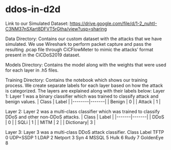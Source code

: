 # ddos-in-d2d

Link to our Simulated Dataset:
https://drive.google.com/file/d/1-2_nuhtI-C3NM37nSXart8DFVT5rGtha/view?usp=sharing

Data Directory:
Contains our custom dataset with the attacks that we have simulated. We use Wireshark to perform packet capture and pass the resulting .pcap file through CiCFlowMeter to mimic the attacks’ format present in the CiCDoS2019 dataset. 

Models Directory:
Contains the model along with the weights that were used for each layer in .h5 files.

Training Directory:
Contains the notebook which shows our training process. We create separate labels for each layer based on how the attack is categorized. The layers are explained along with their labels below:
Layer 1:
Layer 1 was a binary classifier which was trained to classify attack and benign values.
| Class	 | Label | 
|--------|-------|
| Benign |	0    |
| Attack |	1    |

Layer 2:
Layer 2 was a multi-class classifier which was trained to classify DDoS and other non-DDoS attacks.
| Class |	Label |
|-------|-------|
| DDoS |	0     |
| SQLi |	1 |
| MITM	| 2 |
| Dictionary|	3 |

Layer 3:
Layer 3 was a multi-class DDoS attack classifier.
Class	Label
TFTP	0
UDP+SSDP	1
LDAP	2
Netport	3
Syn	4
MSSQL	5
Hulk	6
Rudy	7
GoldenEye	8
